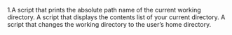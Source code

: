 1.A script that prints the absolute path name of the current working directory.
A script that displays the contents list of your current directory.
A script that changes the working directory to the user’s home directory.
